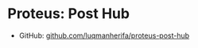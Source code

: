 # Proteus: Post Hub

- GitHub: [github.com/luqmanherifa/proteus-post-hub](https://github.com/luqmanherifa/proteus-post-hub)